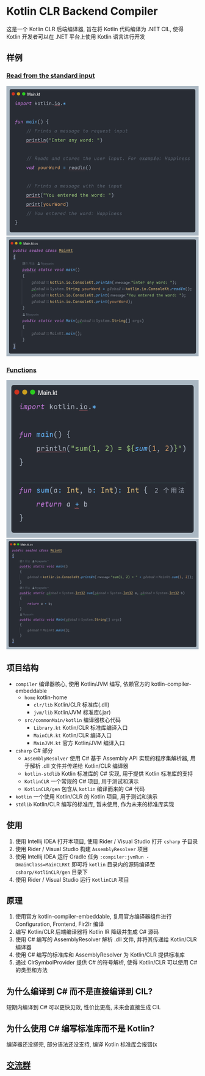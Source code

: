 # Kotlin CLR Backend Compiler

这是一个 Kotlin CLR 后端编译器, 旨在将 Kotlin 代码编译为 .NET CIL, 使得 Kotlin 开发者可以在 .NET 平台上使用 Kotlin 语言进行开发<br>

## 样例

### [Read from the standard input](https://kotlinlang.org/docs/basic-syntax.html#read-from-the-standard-input)

![Kotlin](./img/Read%20from%20the%20standard%20input/Kotlin.png)
![C#](./img/Read%20from%20the%20standard%20input/CSharp.png)

### [Functions](https://kotlinlang.org/docs/basic-syntax.html#functions)

![Kotlin](./img/Functions/Kotlin.png)
![C#](./img/Functions/CSharp.png)

## 项目结构
- `compiler` 编译器核心, 使用 Kotlin/JVM 编写, 依赖官方的 kotlin-compiler-embeddable
  - `home` kotlin-home
    - `clr/lib` Kotlin/CLR 标准库(.dll)
    - `jvm/lib` Kotlin/JVM 标准库(.jar)
  - `src/commonMain/kotlin` 编译器核心代码
    - `Library.kt` Kotlin/CLR 标准库编译入口
    - `MainCLR.kt` Kotlin/CLR 编译入口
    - `MainJVM.kt` 官方 Kotlin/JVM 编译入口
- `csharp` C# 部分
  - `AssemblyResolver` 使用 C# 基于 Assembly API 实现的程序集解析器, 用于解析 .dll 文件并传递给 Kotlin/CLR 编译器
  - `kotlin-stdlib` Kotlin 标准库的 C# 实现, 用于提供 Kotlin 标准库的支持
  - `KotlinCLR` 一个常规的 C# 项目, 用于测试和演示
  - `KotlinCLR/gen` 包含从 `kotlin` 编译而来的 C# 代码
- `kotlin` 一个使用 Kotlin/CLR 的 Kotlin 项目, 用于测试和演示
- `stdlib` Kotlin/CLR 编写的标准库, 暂未使用, 作为未来的标准库实现

## 使用
1. 使用 Intellij IDEA 打开本项目, 使用 Rider / Visual Studio 打开 `csharp` 子目录
2. 使用 Rider / Visual Studio 构建 `AssemblyResolver` 项目
3. 使用 Intellij IDEA 运行 Gradle 任务 `:compiler:jvmRun -DmainClass=MainCLRKt` 即可将 `kotlin` 目录内的源码编译至 `csharp/KotlinCLR/gen` 目录下
4. 使用 Rider / Visual Studio 运行 `KotlinCLR` 项目 

## 原理
1. 使用官方 kotlin-compiler-embeddable, 复用官方编译器组件进行 Configuration, Frontend, Fir2Ir 编译
2. 编写 Kotlin/CLR 后端编译器将 Kotlin IR 降级并生成 C# 源码
3. 使用 C# 编写的 AssemblyResolver 解析 .dll 文件, 并将其传递给 Kotlin/CLR 编译器
4. 使用 C# 编写的标准库和 AssemblyResolver 为 Kotlin/CLR 提供标准库
5. 通过 ClrSymbolProvider 提供 C# 的符号解析, 使得 Kotlin/CLR 可以使用 C# 的类型和方法

## 为什么编译到 C# 而不是直接编译到 CIL?
短期内编译到 C# 可以更快见效, 性价比更高, 未来会直接生成 CIL

## 为什么使用 C# 编写标准库而不是 Kotlin?
编译器还没搓完, 部分语法还没支持, 编译 Kotlin 标准库会报错(x

## [交流群](https://qm.qq.com/q/ed5aIJqOrK)